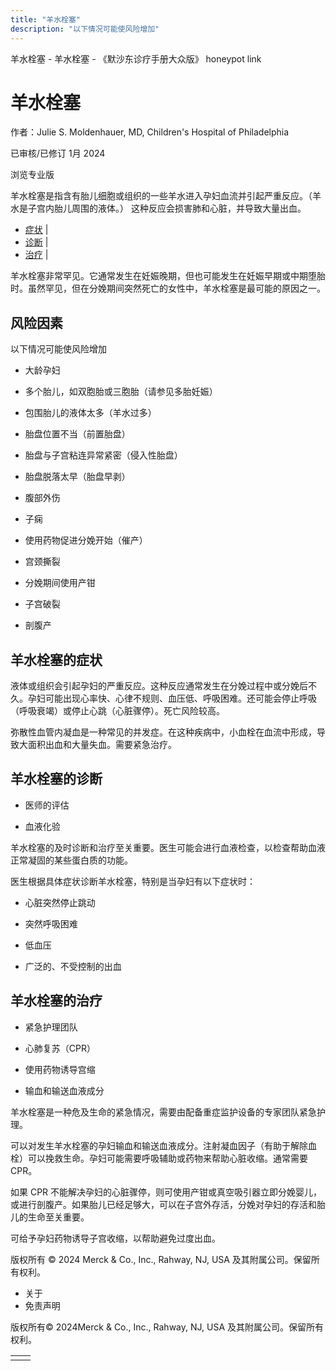 ```yaml
---
title: "羊水栓塞"
description: "以下情况可能使风险增加"
---
```


﻿羊水栓塞 \- 羊水栓塞 \- 《默沙东诊疗手册大众版》 honeypot link

# 羊水栓塞

作者：Julie S. Moldenhauer, MD, Children's Hospital of Philadelphia

已审核/已修订 1月 2024

浏览专业版

羊水栓塞是指含有胎儿细胞或组织的一些羊水进入孕妇血流并引起严重反应。（羊水是子宫内胎儿周围的液体。） 这种反应会损害肺和心脏，并导致大量出血。

- [症状](#症状_v54338030_zh) \|
- [诊断](#诊断_v54338037_zh) \|
- [治疗](#治疗_v54338053_zh) \|

羊水栓塞非常罕见。它通常发生在妊娠晚期，但也可能发生在妊娠早期或中期堕胎时。虽然罕见，但在分娩期间突然死亡的女性中，羊水栓塞是最可能的原因之一。

## 风险因素

以下情况可能使风险增加

- 大龄孕妇

- 多个胎儿，如双胞胎或三胞胎（请参见多胎妊娠）

- 包围胎儿的液体太多（羊水过多）

- 胎盘位置不当（前置胎盘）

- 胎盘与子宫粘连异常紧密（侵入性胎盘）

- 胎盘脱落太早（胎盘早剥）

- 腹部外伤

- 子痫

- 使用药物促进分娩开始（催产）

- 宫颈撕裂

- 分娩期间使用产钳

- 子宫破裂

- 剖腹产


## 羊水栓塞的症状

液体或组织会引起孕妇的严重反应。这种反应通常发生在分娩过程中或分娩后不久。孕妇可能出现心率快、心律不规则、血压低、呼吸困难。还可能会停止呼吸（呼吸衰竭）或停止心跳（心脏骤停）。死亡风险较高。

弥散性血管内凝血是一种常见的并发症。在这种疾病中，小血栓在血流中形成，导致大面积出血和大量失血。需要紧急治疗。

## 羊水栓塞的诊断

- 医师的评估

- 血液化验


羊水栓塞的及时诊断和治疗至关重要。医生可能会进行血液检查，以检查帮助血液正常凝固的某些蛋白质的功能。

医生根据具体症状诊断羊水栓塞，特别是当孕妇有以下症状时：

- 心脏突然停止跳动

- 突然呼吸困难

- 低血压

- 广泛的、不受控制的出血


## 羊水栓塞的治疗

- 紧急护理团队

- 心肺复苏（CPR）

- 使用药物诱导宫缩

- 输血和输送血液成分


羊水栓塞是一种危及生命的紧急情况，需要由配备重症监护设备的专家团队紧急护理。

可以对发生羊水栓塞的孕妇输血和输送血液成分。注射凝血因子（有助于解除血栓）可以挽救生命。孕妇可能需要呼吸辅助或药物来帮助心脏收缩。通常需要 CPR。

如果 CPR 不能解决孕妇的心脏骤停，则可使用产钳或真空吸引器立即分娩婴儿，或进行剖腹产。如果胎儿已经足够大，可以在子宫外存活，分娩对孕妇的存活和胎儿的生命至关重要。

可给予孕妇药物诱导子宫收缩，以帮助避免过度出血。



版权所有 © 2024
Merck & Co., Inc., Rahway, NJ, USA 及其附属公司。保留所有权利。

- 关于
- 免责声明

版权所有© 2024Merck & Co., Inc., Rahway, NJ, USA 及其附属公司。保留所有权利。

|     |     |
| --- | --- |
|  |  |